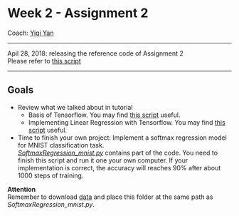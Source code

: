 # Week 2 - Assignment 2

Coach: [Yiqi Yan](https://saoyan.github.io/)  

***
Apil 28, 2018: releasing the reference code of Assignment 2   
Please refer to [this script](https://github.com/SaoYan/LearningTensorflow/blob/master/exp03_SoftmaxRegression_mnist.py)

***

## Goals  
* Review what we talked about in tutorial
  * Basis of Tensorflow. You may find [this script](https://github.com/SaoYan/LearningTensorflow/blob/master/exp01_basic_usage.py) useful.
  * Implementing Linear Regression with Tensorflow. You may find [this script](https://github.com/SaoYan/LearningTensorflow/blob/master/exp02_simple_linear_model.py) useful.
* Time to finish your own project: Implement a softmax regression model for MNIST classification task.  
[*SoftmaxRegression_mnist.py*](https://github.com/TFTxiaozu/TFT-ML-Week-2/blob/master/Assignment-2/SoftmaxRegression_mnist.py) contains part of the code. You need to finish this script and run it one your own computer. If your implementation is correct, the accuracy will reaches 90% after about 1000 steps of training.

**Attention**  
Remember to download [data](https://github.com/TFTxiaozu/TFT-ML-Week-2/tree/master/Assignment-2/data) and place this folder at the same path as *SoftmaxRegression_mnist.py*.
